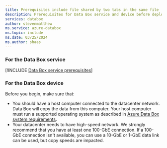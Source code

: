 ```yaml
---
title: Prerequisites include file shared by two tabs in the same file  | Microsoft Docs
description: Prerequisites for Data Box service and device before deployment. 
services: databox
author: stevenmatthew
ms.service: azure-databox
ms.topic: include
ms.date: 03/25/2024
ms.author: shaas
---
```

### For the Data Box service

[!INCLUDE [Data Box service prerequisites](data-box-supported-subscriptions.md)]

### For the Data Box device

Before you begin, make sure that:

* You should have a host computer connected to the datacenter network. Data Box will copy the data from this computer. Your host computer must run a supported operating system as described in [Azure Data Box system requirements](../articles/databox/data-box-system-requirements.md).
* Your datacenter needs to have high-speed network. We strongly recommend that you have at least one 100-GbE connection. If a 100-GbE connection isn't available, you can use a 10-GbE or 1-GbE data link can be used, but copy speeds are impacted.

